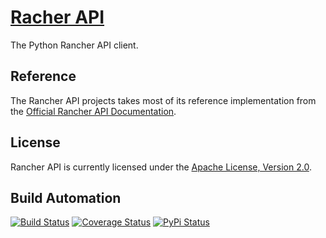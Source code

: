 # [Racher API](http://rancher_api.hive.pt)

The Python Rancher API client.

## Reference

The Rancher API projects takes most of its reference implementation from the [Official Rancher API Documentation](http://docs.rancher.com/rancher/api/).

## License

Rancher API is currently licensed under the [Apache License, Version 2.0](http://www.apache.org/licenses/).

## Build Automation

[![Build Status](https://travis-ci.org/hivesolutions/rancher_api.svg?branch=master)](https://travis-ci.org/hivesolutions/rancher_api)
[![Coverage Status](https://coveralls.io/repos/hivesolutions/rancher_api/badge.svg?branch=master)](https://coveralls.io/r/hivesolutions/rancher_api?branch=master)
[![PyPi Status](https://img.shields.io/pypi/v/rancher_api.svg)](https://pypi.python.org/pypi/rancher_api)
